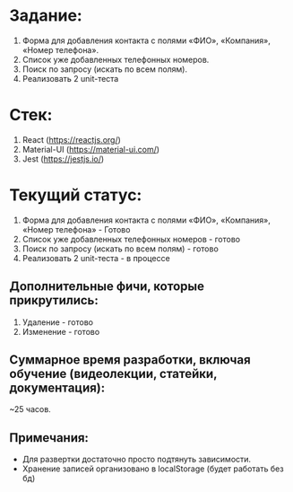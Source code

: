 # Задание:
1) Форма для добавления контакта с полями «ФИО», «Компания», «Номер телефона».
2) Список уже добавленных телефонных номеров.
3) Поиск по запросу (искать по всем полям).
4) Реализовать 2 unit-теста

# Стек:
1) React (https://reactjs.org/)
2) Material-UI (https://material-ui.com/)
3) Jest (https://jestjs.io/)

# Текущий статус:
1) Форма для добавления контакта с полями «ФИО», «Компания», «Номер телефона» - Готово
2) Список уже добавленных телефонных номеров - готово
3) Поиск по запросу (искать по всем полям) - готово
4) Реализовать 2 unit-теста - в процессе

## Дополнительные фичи, которые прикрутились:
1. Удаление - готово
2. Изменение - готово

## Суммарное время разработки, включая обучение (видеолекции, статейки, документация):
~25 часов.

## Примечания:
- Для развертки достаточно просто подтянуть зависимости.
- Хранение записей организовано в localStorage (будет работать без бд)
